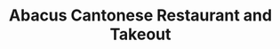 ---
title: "Abacus Cantonese Restaurant and Takeout"
address: "115 Eglantine Avenue, Belfast, Co. Antrim, BT9 6EU"
tel: "02890 028543"
county: "Antrim"
category: "Asian Restaurants"
type: "Content"
lat: "054.5808700000"
lng: "-005.9404380000"
---